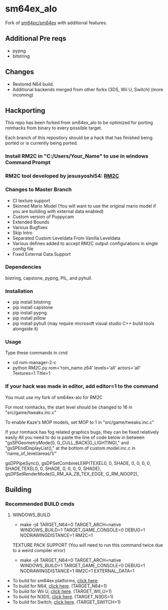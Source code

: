# sm64ex_alo
Fork of [sm64pc/sm64ex](https://github.com/sm64pc/sm64ex/tree/nightly) with additional features. 

## Additional Pre reqs

 * pypng
 * bitstring

## Changes
 * Restored N64 build.
 * Additional backends merged from other forks (3DS, Wii U, Switch) (more incoming)

## Hackporting

This repo has been forked from sm64ex_alo to be optimized for porting romhacks from binary to every possible target.

Each branch of this repository should be a hack that has finished being ported or is currently being ported.

### Install RM2C in "C:/Users/Your_Name" to use in windows Command Prompt
### RM2C tool developed by jesusyoshi54: [RM2C](https://gitlab.com/scuttlebugraiser/rom-manger-2-c)

### Changes to Master Branch

 * CI texture support
 * Skinned Mario Model (You will want to use the original mario model if you are building with external data enabled)
 * Custom version of Puppycam
 * Extended Bounds
 * Various Bugfixes
 * Skip Intro
 * Separated Custom Leveldata From Vanilla Leveldata
 * Various defines added to accept RM2C output configurations in single config file
 * Fixed External Data Support

### Dependencies
bistring, capstone, pypng, PIL, and pyhull.

### Installation

* pip install bitstring
* pip install capstone
* pip install pypng
* pip install pillow
* pip install pyhull (may require microsoft visual studio C++ build tools alongside it)

### Usage
Type these commands in cmd

* cd rom-manager-2-c
* python RM2C.py rom='rom_name.z64' levels='all' actors='all' Textures=1 Title=1

### If your hack was made in editor, add editor=1 to the command

You must use my fork of sm64ex-alo for RM2C

For most romhacks, the start level should be changed to 16 in "src/game/tweaks.inc.c"

To enable Kaze's MOP models, set MOP to 1 in "src/game/tweaks.inc.c"

If your romhack has fog related graphics bugs, they can be fixed relatively easily
All you need to do is paste the line of code below in between "gsSPGeometryMode(0, G_CULL_BACK|G_LIGHTING)," and "gsSPEndDisplayList(),"
at the bottom of custom.model.inc.c in "name_of_level/areas/1/"

gsDPPipeSync(),
gsDPSetCombineLERP(TEXEL0, 0, SHADE, 0, 0, 0, 0, SHADE,TEXEL0, 0, SHADE, 0, 0, 0, 0, SHADE),
gsDPSetRenderMode(G_RM_AA_ZB_TEX_EDGE, G_RM_NOOP2),

## Building

### Recommended BUILD cmds

 1. WINDOWS_BUILD
	* make -j4 TARGET_N64=0 TARGET_ARCH=native WINDOWS_BUILD=1 TARGET_GAME_CONSOLE=0 DEBUG=1 NODRAWINGDISTANCE=1 RM2C=1
	
    TEXTURE PACK SUPPORT (You will need to run this command twice due to a weird compiler error)
	* make -j4 TARGET_N64=0 TARGET_ARCH=native WINDOWS_BUILD=1 TARGET_GAME_CONSOLE=0 DEBUG=1 NODRAWINGDISTANCE=1 RM2C=1 EXTERNAL_DATA=1
        

 * To build for sm64ex platforms, [click here](https://github.com/sm64pc/sm64ex/blob/nightly/README.md).
 * To build for N64, [click here](https://github.com/n64decomp/sm64/blob/master/README.md). (TARGET_N64=1)
 * To build for Wii U, [click here](https://github.com/aboood40091/sm64-port/blob/master/README.md). (TARGET_WII_U=1)
 * To build for N3DS, [click here](https://github.com/sm64-port/sm64_3ds/blob/master/README.md). (TARGET_N3DS=1)
 * To build for Switch, [click here](https://github.com/fgsfdsfgs/sm64ex/blob/switch/README.md). (TARGET_SWITCH=1)
